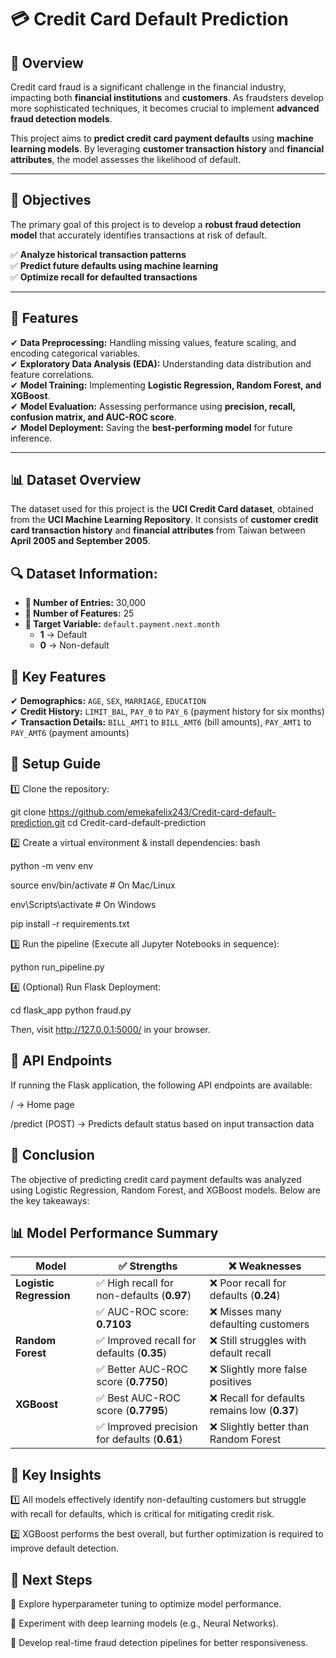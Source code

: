 # 💳 Credit Card Default Prediction  

## 📌 Overview  

Credit card fraud is a significant challenge in the financial industry, impacting both **financial institutions** and **customers**. As fraudsters develop more sophisticated techniques, it becomes crucial to implement **advanced fraud detection models**.  

This project aims to **predict credit card payment defaults** using **machine learning models**. By leveraging **customer transaction history** and **financial attributes**, the model assesses the likelihood of default.  

---

## 🎯 Objectives  

The primary goal of this project is to develop a **robust fraud detection model** that accurately identifies transactions at risk of default.  

✅ **Analyze historical transaction patterns**  
✅ **Predict future defaults using machine learning**  
✅ **Optimize recall for defaulted transactions**  

---

## 🚀 Features  

✔ **Data Preprocessing:** Handling missing values, feature scaling, and encoding categorical variables.  
✔ **Exploratory Data Analysis (EDA):** Understanding data distribution and feature correlations.  
✔ **Model Training:** Implementing **Logistic Regression, Random Forest, and XGBoost**.  
✔ **Model Evaluation:** Assessing performance using **precision, recall, confusion matrix, and AUC-ROC score**.  
✔ **Model Deployment:** Saving the **best-performing model** for future inference.  

---

## 📊 Dataset Overview  

The dataset used for this project is the **UCI Credit Card dataset**, obtained from the **UCI Machine Learning Repository**. It consists of **customer credit card transaction history** and **financial attributes** from Taiwan between **April 2005 and September 2005**.  

 ## 🔍 Dataset Information:  

- **📌 Number of Entries:** 30,000  
- **📌 Number of Features:** 25  
- **🎯 Target Variable:** `default.payment.next.month`  
  - **1** → Default  
  - **0** → Non-default  

## 🔑 Key Features  

✔ **Demographics:** `AGE`, `SEX`, `MARRIAGE`, `EDUCATION`  
✔ **Credit History:** `LIMIT_BAL`, `PAY_0` to `PAY_6` (payment history for six months)  
✔ **Transaction Details:** `BILL_AMT1` to `BILL_AMT6` (bill amounts), `PAY_AMT1` to `PAY_AMT6` (payment amounts)  


## 🚀 Setup Guide

1️⃣ Clone the repository:

git clone https://github.com/emekafelix243/Credit-card-default-prediction.git
cd Credit-card-default-prediction

2️⃣ Create a virtual environment & install dependencies:
bash

python -m venv env

source env/bin/activate  # On Mac/Linux

env\Scripts\activate     # On Windows

pip install -r requirements.txt

3️⃣ Run the pipeline (Execute all Jupyter Notebooks in sequence):

python run_pipeline.py

4️⃣ (Optional) Run Flask Deployment:

cd flask_app
python fraud.py

Then, visit http://127.0.0.1:5000/ in your browser.

## 🚀 API Endpoints

If running the Flask application, the following API endpoints are available:

/ → Home page

/predict (POST) → Predicts default status based on input transaction data


## 📌 Conclusion
The objective of predicting credit card payment defaults was analyzed using Logistic Regression, Random Forest, and XGBoost models. Below are the key takeaways:

## 📊 Model Performance Summary  

| **Model**               | **✅ Strengths**                                 | **❌ Weaknesses**                          |
|-------------------------|------------------------------------------------|----------------------------------------------|
| **Logistic Regression** | ✅ High recall for non-defaults (**0.97**)     | ❌ Poor recall for defaults (**0.24**)      |
|                         | ✅ AUC-ROC score: **0.7103**                    | ❌ Misses many defaulting customers         |
| **Random Forest**       | ✅ Improved recall for defaults (**0.35**)     | ❌ Still struggles with default recall      |
|                         | ✅ Better AUC-ROC score (**0.7750**)           | ❌ Slightly more false positives            |
| **XGBoost**             | ✅ Best AUC-ROC score (**0.7795**)             | ❌ Recall for defaults remains low (**0.37**) |
|                         | ✅ Improved precision for defaults (**0.61**)  | ❌ Slightly better than Random Forest       |


## 🔑 Key Insights

1️⃣ All models effectively identify non-defaulting customers but struggle with recall for defaults, which is critical for mitigating credit risk.

2️⃣ XGBoost performs the best overall, but further optimization is required to improve default detection.


## 🚀 Next Steps

🔹 Explore hyperparameter tuning to optimize model performance.

🔹 Experiment with deep learning models (e.g., Neural Networks).

🔹 Develop real-time fraud detection pipelines for better responsiveness.

